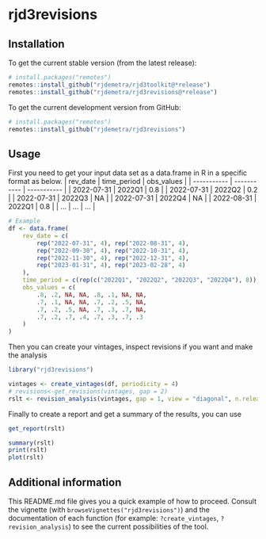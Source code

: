 # rjd3revisions

## Installation

To get the current stable version (from the latest release):

``` r
# install.packages("remotes")
remotes::install_github("rjdemetra/rjd3toolkit@*release")
remotes::install_github("rjdemetra/rjd3revisions@*release")
```

To get the current development version from GitHub:

``` r
# install.packages("remotes")
remotes::install_github("rjdemetra/rjd3revisions")
```

## Usage

First you need to get your input data set as a data.frame in R in a specific format as below.
| rev_date    | time_period | obs_values  |
| ----------- | ----------- | ----------- |
| 2022-07-31  | 2022Q1      | 0.8         |
| 2022-07-31  | 2022Q2      | 0.2         |
| 2022-07-31  | 2022Q3      | NA          |
| 2022-07-31  | 2022Q4      | NA          |
| 2022-08-31  | 2022Q1      | 0.8         |
| ...         | ...         | ...         |

``` r
# Example
df <- data.frame(
    rev_date = c(
        rep("2022-07-31", 4), rep("2022-08-31", 4),
        rep("2022-09-30", 4), rep("2022-10-31", 4),
        rep("2022-11-30", 4), rep("2022-12-31", 4),
        rep("2023-01-31", 4), rep("2023-02-28", 4)
    ),
    time_period = c(rep(c("2022Q1", "2022Q2", "2022Q3", "2022Q4"), 8)),
    obs_values = c(
        .8, .2, NA, NA, .8, .1, NA, NA,
        .7, .1, NA, NA, .7, .2, .5, NA,
        .7, .2, .5, NA, .7, .3, .7, NA,
        .7, .2, .7, .4, .7, .3, .7, .3
    )
)
```

Then you can create your vintages, inspect revisions if you want and make the analysis 
``` r
library("rjd3revisions")

vintages <- create_vintages(df, periodicity = 4)
# revisions<-get_revisions(vintages, gap = 2)
rslt <- revision_analysis(vintages, gap = 1, view = "diagonal", n.releases = 3)
```

Finally to create a report and get a summary of the results, you can use
``` r
get_report(rslt)

summary(rslt)
print(rslt)
plot(rslt)
```

## Additional information
This README.md file gives you a quick example of how to proceed. Consult the vignette (with `browseVignettes("rjd3revisions")`) and the documentation of each function (for example: `?create_vintages`, `?revision_analysis`) to see the current possibilities of the tool.
